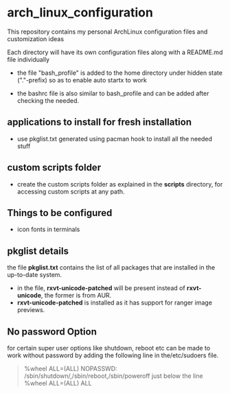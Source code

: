 # arch_linux_configuration
This repository contains my personal ArchLinux configuration files and customization ideas

Each directory will have its own configuration files along with a README.md file individually

* the file "bash_profile" is added to the home directory under hidden state ("."-prefix) so as to enable auto startx to work

* the bashrc file is also similar to bash_profile and can be added after checking the needed.

## applications to install for fresh installation
  * use pkglist.txt generated using pacman hook to install all the needed stuff

## custom scripts folder
* create the custom scripts folder as explained in the **scripts** directory, for accessing custom scripts at any path.

## Things to be configured
* icon fonts in terminals

## pkglist details ##
the file **pkglist.txt** contains the list of all packages that are installed
in the up-to-date system.

* in the file, **rxvt-unicode-patched** will be present instead of **rxvt-unicode**, the former is from AUR.
* **rxvt-unicode-patched** is installed as it has support for ranger image previews.

## No password Option ##
for certain super user options like shutdown, reboot etc can be
made to work without password by adding the following line in the/etc/sudoers file.
> %wheel ALL=(ALL) NOPASSWD: /sbin/shutdown/,/sbin/reboot,/sbin/poweroff
just below the line
> %wheel ALL=(ALL) ALL
